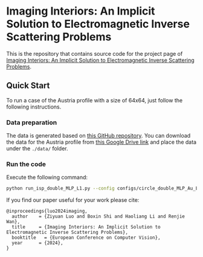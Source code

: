 # Imaging Interiors: An Implicit Solution to Electromagnetic Inverse Scattering Problems

This is the repository that contains source code for the project page of [Imaging Interiors: An Implicit Solution to Electromagnetic Inverse Scattering Problems](https://luo-ziyuan.github.io/Imaging-Interiors/).

## Quick Start
To run a case of the Austria profile with a size of 64x64, just follow the following instructions.

### Data preparation
The data is generated based on [this GitHub repository](https://github.com/eleweiz/Solving-full-wave-nonlinear-inverse-scattering-problems-with-back-propagation-scheme). You can download the data for the Austria profile from [this Google Drive link](https://drive.google.com/file/d/11pSTFg9QkP1Zjnl6Usc2dwJNMl4_8VcD/view?usp=sharing) and place the data under the `./data/` folder.

### Run the code
Execute the following command:
```bash
python run_isp_double_MLP_L1.py --config configs/circle_double_MLP_Au_L1.txt
```

If you find our paper useful for your work please cite:
```
@inproceedings{luo2024imaging,
  author    = {Ziyuan Luo and Boxin Shi and Haoliang Li and Renjie Wan},
  title     = {Imaging Interiors: An Implicit Solution to Electromagnetic Inverse Scattering Problems},
  booktitle   = {European Conference on Computer Vision},
  year      = {2024},
}
```
